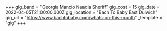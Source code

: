 +++
gig_band = "Georgia Mancio Naadia Sheriff"
gig_cost = 15
gig_date = 2022-04-05T21:00:00.000Z
gig_location = "Bach To Baby East Dulwich"
gig_url = "https://www.bachtobaby.com/whats-on-this-month"
_template = "gig"
+++


